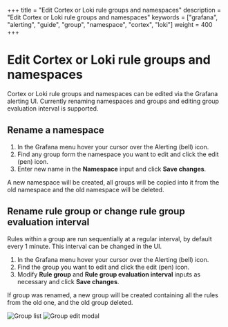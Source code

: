 +++
title = "Edit Cortex or Loki rule groups and namespaces"
description = "Edit Cortex or Loki rule groups and namespaces"
keywords = ["grafana", "alerting", "guide", "group", "namespace", "cortex", "loki"]
weight = 400
+++

# Edit Cortex or Loki rule groups and namespaces

Cortex or Loki rule groups and namespaces can be edited via the Grafana alerting UI. Currently renaming namespaces and groups and editing group evaluation interval is supported.

## Rename a namespace

1. In the Grafana menu hover your cursor over the Alerting (bell) icon.
1. Find any group form the namespace you want to edit and click the edit (pen) icon.
1. Enter new name in the  **Namespace** input and click **Save changes**.

A new namespace will be created, all groups will be copied into it from the old namespace and the old namespace will be deleted.

## Rename rule group or change rule group evaluation interval

Rules within a group are run sequentially at a regular interval, by default every 1 minute. This interval can be changed in the UI.

1. In the Grafana menu hover your cursor over the Alerting (bell) icon.
1. Find the group you want to edit and click the edit (pen) icon.
1. Modify **Rule group** and **Rule group evaluation interval** inputs as necessary and click **Save changes**.

If group was renamed, a new group will be created containing all the rules from the old one, and the old group deleted.

![Group list](/static/img/docs/alerting/unified/rule-list-edit-cortex-loki-icon-8-2.png 'Rule group list screenshot')
![Group edit modal](/static/img/docs/alerting/unified/rule-list-cortex-loki-edit-ns-group-8-2.png 'Rule group edit modal screenshot')